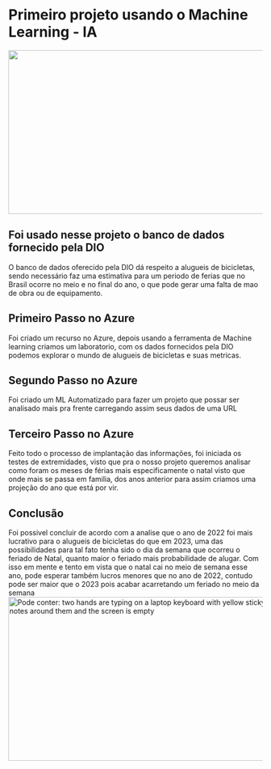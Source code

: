 <html>
<head>

</head>    
<body>

# <h1>Primeiro projeto usando o Machine Learning - IA </h1>

<img decoding="async" fetchpriority="high" width="530" height="324" src="https://cest.tech/wp-content/uploads/2020/10/moving-colud_orig.gif" class="attachment-large size-large" alt="">

## <h2>Foi usado nesse projeto o banco de dados fornecido pela DIO</h2> 

 <p> O banco de dados oferecido pela DIO dá respeito a alugueis de bicicletas, sendo necessário faz uma estimativa para um periodo de ferias que no Brasil ocorre no meio e no final do ano, o que pode gerar uma falta de mao de obra ou de equipamento.

## <h2>Primeiro Passo no Azure</h2>
<p> Foi criado um recurso no Azure, depois usando a ferramenta de Machine learning criamos um laboratorio, com os dados fornecidos pela DIO podemos explorar o mundo de alugueis de bicicletas e suas metricas. 


## <h2>Segundo Passo no Azure</h2>
<p>Foi criado um ML Automatizado para fazer um projeto que possar ser analisado mais pra frente carregando assim seus dados de uma URL

## <h2>Terceiro Passo no Azure</h2>
<p> Feito todo o processo de implantação das informações, foi iniciada os testes de extremidades, visto que pra o nosso projeto queremos analisar como foram os meses de férias mais especificamente o natal visto que onde mais se passa em familia, dos anos anterior para assim criamos uma projeção do ano que está por vir.


## <h2>Conclusão</h2>
<p> Foi possivel concluir de acordo com a analise que o ano de 2022 foi mais lucrativo para o alugueis de bicicletas do que em 2023, uma das possibilidades para tal fato tenha sido o dia da semana que ocorreu o feriado de Natal, quanto maior o feriado mais probabilidade de alugar. Com isso em mente e tento em vista que o natal cai no meio de semana esse ano, pode esperar também lucros menores que no ano de 2022, contudo pode ser maior que o 2023 pois acabar acarretando um feriado no meio da semana


<img decoding="async" fetchpriority="high" width="530" height="324" alt="Pode conter: two hands are typing on a laptop keyboard with yellow sticky notes around them and the screen is empty" class="hCL kVc L4E MIw"  src="https://i.pinimg.com/originals/15/bc/1a/15bc1a87577971e7b031a7d7c7140af6.gif">   
</body>

</html>







